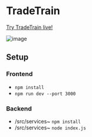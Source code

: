 # TradeTrain

[Try TradeTrain live!](https://tradetrain-11cc5.firebaseapp.com/)

![image](https://github.com/e2thelnjeff/TradeTrain/assets/127672006/a299edc1-5b48-4d35-99b1-fb4211ce8ce3)


## Setup
### Frontend
* `npm install`
* `npm run dev --port 3000`


### Backend
* /src/services~ `npm install`
* /src/services~ `node index.js`
